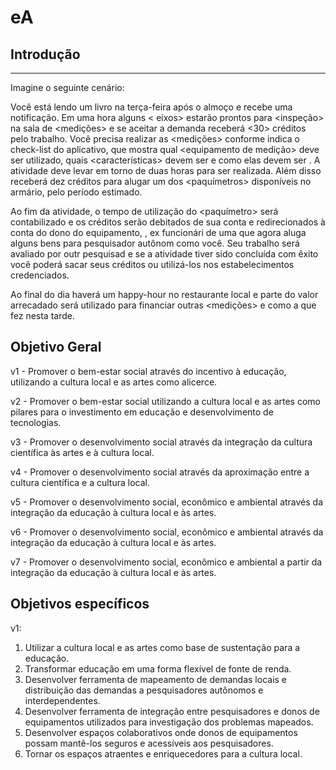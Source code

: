 # eA 


## Introdução

---

Imagine o seguinte cenário: 

Você está lendo um livro na terça-feira após o almoço e recebe uma notificação. Em uma hora alguns < eixos> estarão prontos para <inspeção> na sala de <medições> e se aceitar a demanda receberá <30> créditos pelo trabalho. Você precisa realizar as <medições> conforme indica o check-list do aplicativo, que mostra qual <equipamento de medição> deve ser utilizado, quais <características> devem ser <medidas> e como elas devem ser <medidas>. A atividade deve levar em torno de duas horas para ser realizada. Além disso receberá dez créditos para alugar um dos <paquímetros> disponíveis no armário, pelo período estimado. 

Ao fim da atividade, o tempo de utilização do <paquímetro> será contabilizado e os créditos serão debitados de sua conta e redirecionados à conta do dono do equipamento, <Fernando>, ex funcionári<o> de uma <tornearia> que agora aluga alguns bens para pesquisador<es> autônom<os> como você. Seu trabalho será avaliado por outr<o> pesquisad<or> e se a atividade tiver sido concluída com êxito você poderá sacar seus créditos ou utilizá-los nos estabelecimentos credenciados.

Ao final do dia haverá um happy-hour no restaurante local e parte do valor arrecadado será utilizado para financiar outras <medições> e <ensaios> como a que fez nesta tarde.


## Objetivo Geral

v1 - Promover o bem-estar social através do incentivo à educação, utilizando a cultura local e as artes como alicerce.

v2 - Promover o bem-estar social utilizando a cultura local e as artes como pilares para o investimento em educação e desenvolvimento de tecnologias.

v3 - Promover o desenvolvimento social através da integração da cultura científica às artes e à cultura local.

v4 - Promover o desenvolvimento social através da aproximação entre a cultura científica e a cultura local.

v5 - Promover o desenvolvimento social, econômico e ambiental através da integração da educação à cultura local e às artes.

v6 - Promover o desenvolvimento social, econômico e ambiental através da integração da educação à cultura local e às artes.

v7 - Promover o desenvolvimento social, econômico e ambiental a partir da integração da educação à cultura local e às artes.


## Objetivos específicos

v1:
1. Utilizar a cultura local e as artes como base de sustentação para a educação.
1. Transformar educação em uma forma flexível de fonte de renda.
1. Desenvolver ferramenta de mapeamento de demandas locais e distribuição das demandas a pesquisadores autônomos e interdependentes.
1. Desenvolver ferramenta de integração entre pesquisadores e donos de equipamentos utilizados para investigação dos problemas mapeados.
1. Desenvolver espaços colaborativos onde donos de equipamentos possam mantê-los seguros e acessíveis aos pesquisadores.
1. Tornar os espaços atraentes e enriquecedores para a cultura local.


